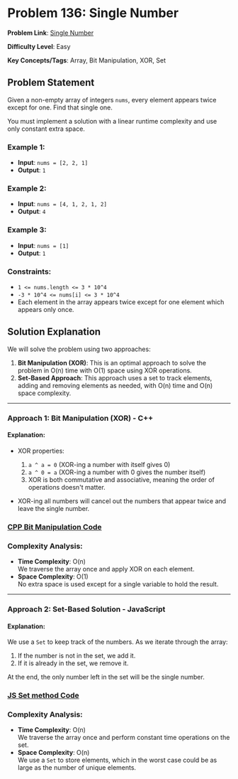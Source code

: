 # Problem 136: Single Number

**Problem Link**: [Single Number](https://leetcode.com/problems/single-number/)

**Difficulty Level**: Easy

**Key Concepts/Tags**: Array, Bit Manipulation, XOR, Set

## Problem Statement

Given a non-empty array of integers `nums`, every element appears twice except for one. Find that single one.

You must implement a solution with a linear runtime complexity and use only constant extra space.

### Example 1:
- **Input**: `nums = [2, 2, 1]`
- **Output**: `1`

### Example 2:
- **Input**: `nums = [4, 1, 2, 1, 2]`
- **Output**: `4`

### Example 3:
- **Input**: `nums = [1]`
- **Output**: `1`

### Constraints:
- `1 <= nums.length <= 3 * 10^4`
- `-3 * 10^4 <= nums[i] <= 3 * 10^4`
- Each element in the array appears twice except for one element which appears only once.

## Solution Explanation

We will solve the problem using two approaches:
1. **Bit Manipulation (XOR)**: This is an optimal approach to solve the problem in O(n) time with O(1) space using XOR operations.
2. **Set-Based Approach**: This approach uses a set to track elements, adding and removing elements as needed, with O(n) time and O(n) space complexity.

---

### Approach 1: Bit Manipulation (XOR) - C++

#### Explanation:
- XOR properties:
  1. `a ^ a = 0` (XOR-ing a number with itself gives 0)
  2. `a ^ 0 = a` (XOR-ing a number with 0 gives the number itself)
  3. XOR is both commutative and associative, meaning the order of operations doesn't matter.

- XOR-ing all numbers will cancel out the numbers that appear twice and leave the single number.

### [CPP Bit Manipulation Code](./solution_1.cpp)

### Complexity Analysis:
- **Time Complexity**: O(n)  
  We traverse the array once and apply XOR on each element.
- **Space Complexity**: O(1)  
  No extra space is used except for a single variable to hold the result.

---

### Approach 2: Set-Based Solution - JavaScript

#### Explanation:
We use a `Set` to keep track of the numbers. As we iterate through the array:
1. If the number is not in the set, we add it.
2. If it is already in the set, we remove it.
   
At the end, the only number left in the set will be the single number.

### [JS Set method Code](./solution_2.js)

### Complexity Analysis:
- **Time Complexity**: O(n)  
  We traverse the array once and perform constant time operations on the set.
- **Space Complexity**: O(n)  
  We use a `Set` to store elements, which in the worst case could be as large as the number of unique elements.